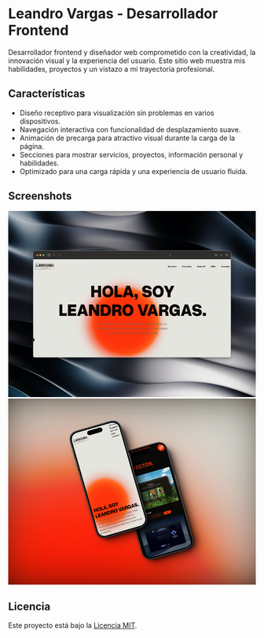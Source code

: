 # Leandro Vargas - Desarrollador Frontend

Desarrollador frontend y diseñador web comprometido con la creatividad, la innovación visual y la experiencia del usuario. Este sitio web muestra mis habilidades, proyectos y un vistazo a mi trayectoria profesional.

## Características

-   Diseño receptivo para visualización sin problemas en varios dispositivos.
-   Navegación interactiva con funcionalidad de desplazamiento suave.
-   Animación de precarga para atractivo visual durante la carga de la página.
-   Secciones para mostrar servicios, proyectos, información personal y habilidades.
-   Optimizado para una carga rápida y una experiencia de usuario fluida.

## Screenshots

![Captura de Pantalla 1](/screenshots/Preview.png)
![Captura de Pantalla 2](/screenshots/Preview%20Mobile.png)

## Licencia

Este proyecto está bajo la [Licencia MIT](LICENSE).
